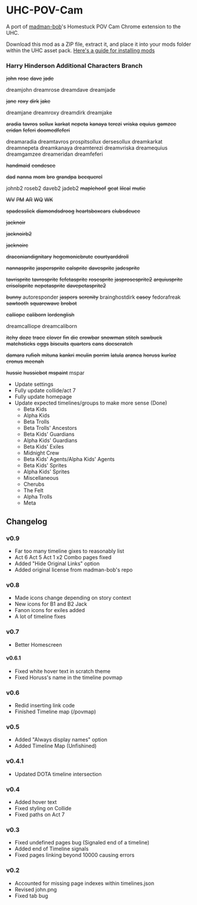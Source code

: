 # UHC-POV-Cam

A port of [madman-bob](https://github.com/madman-bob/Homestuck-POV-Cam)'s Homestuck POV Cam Chrome extension to the UHC.

Download this mod as a ZIP file, extract it, and place it into your mods folder within the UHC asset pack. [Here's a guide for installing mods](https://github.com/Bambosh/unofficial-homestuck-collection/blob/main/MODDING.md#installing-mods)

### Harry Hinderson Additional Characters Branch

~~john~~
~~rose~~
~~dave~~
~~jade~~

dreamjohn
dreamrose
dreamdave
dreamjade

~~jane~~
~~roxy~~
~~dirk~~
~~jake~~

dreamjane
dreamroxy
dreamdirk
dreamjake

~~aradia~~
~~tavros~~
~~sollux~~
~~karkat~~
~~nepeta~~
~~kanaya~~
~~terezi~~
~~vriska~~
~~equius~~
~~gamzee~~
~~eridan~~
~~feferi~~
~~doomedfeferi~~

dreamaradia
dreamtavros
prospitsollux
dersesollux
dreamkarkat
dreamnepeta
dreamkanaya
dreamterezi
dreamvriska
dreamequius
dreamgamzee
dreameridan
dreamfeferi

~~handmaid~~
~~condesce~~

~~dad~~
~~nanna~~
~~mom~~
~~bro~~
~~grandpa~~
~~becquerel~~

johnb2
roseb2
daveb2
jadeb2
~~maplehoof~~
~~gcat~~
~~lilcal~~
~~mutie~~

~~WV~~
~~PM~~
~~AR~~
~~WQ~~
~~WK~~

~~spadesslick~~
~~diamondsdroog~~
~~heartsboxcars~~
~~clubsdeuce~~

~~jacknoir~~

~~jacknoirb2~~

~~jacknoirc~~

~~draconiandignitary~~
~~hegemonicbrute~~
~~courtyarddroll~~

~~nannasprite~~
~~jaspersprite~~
~~calsprite~~
~~davesprite~~
~~jadesprite~~

~~tavrisprite~~
~~tavrosprite~~
~~fefetasprite~~
~~rosesprite~~
~~jasprosesprite2~~
~~arquiusprite~~
~~erisolsprite~~
~~nepetasprite~~
~~davepetasprite2~~

~~bunny~~
autoresponder
~~jaspers~~
~~serenity~~
brainghostdirk
~~casey~~
fedorafreak
~~sawtooth~~
~~squarewave~~
~~brobot~~

~~calliope~~
~~caliborn~~
~~lordenglish~~

dreamcalliope
dreamcaliborn

~~itchy~~
~~doze~~
~~trace~~
~~clover~~
~~fin~~
~~die~~
~~crowbar~~
~~snowman~~
~~stitch~~
~~sawbuck~~
~~matchsticks~~
~~eggs~~
~~biscuits~~
~~quarters~~
~~cans~~
~~docscratch~~

~~damara~~
~~rufioh~~
~~mituna~~
~~kankri~~
~~meulin~~
~~porrim~~
~~latula~~
~~aranea~~
~~horuss~~
~~kurloz~~
~~cronus~~
~~meenah~~

~~hussie~~
~~hussiebot~~
~~mspaint~~
mspar

- Update settings
- Fully update collide/act 7
- Fully update homepage
- Update expected timelines/groups to make more sense (Done)
  - Beta Kids
  - Alpha Kids
  - Beta Trolls
  - Beta Trolls' Ancestors
  - Beta Kids' Guardians
  - Alpha Kids' Guardians
  - Beta Kids' Exiles
  - Midnight Crew
  - Beta Kids' Agents/Alpha Kids' Agents
  - Beta Kids' Sprites
  - Alpha Kids' Sprites
  - Miscellaneous 
  - Cherubs
  - The Felt
  - Alpha Trolls
  - Meta 
    

## Changelog

### v0.9
- Far too many timeline gixes to reasonably list
- Act 6 Act 5 Act 1 x2 Combo pages fixed
- Added "Hide Original Links" option
- Added original license from madman-bob's repo

### v0.8
- Made icons change depending on story context
- New icons for B1 and B2 Jack
- Fanon icons for exiles added
- A lot of timeline fixes

### v0.7
- Better Homescreen

#### v0.6.1
- Fixed white hover text in scratch theme
- Fixed Horuss's name in the timeline povmap

### v0.6
- Redid inserting link code
- Finished Timeline map (/povmap)

### v0.5
- Added "Always display names" option
- Added Timeline Map (Unfishined)

### v0.4.1
- Updated DOTA timeline intersection

### v0.4
- Added hover text
- Fixed styling on Collide
- Fixed paths on Act 7

### v0.3

- Fixed undefined pages bug (Signaled end of a timeline)
- Added end of Timeline signals
- Fixed pages linking beyond 10000 causing errors

### v0.2

- Accounted for missing page indexes within timelines.json
- Revised john.png
- Fixed tab bug
